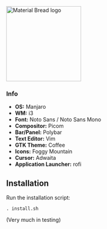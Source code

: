 <img width="200" src="https://camo.githubusercontent.com/66b25ab542ae255f3782bba56595679faa52c6214ecbec8d38e3403d2e5a3d6b/68747470733a2f2f666f7274686562616467652e636f6d2f696d616765732f6261646765732f776f726b732d6f6e2d6d792d6d616368696e652e737667" alt="Material Bread logo">




### Info

-  **OS:** Manjaro
-  **WM:** i3
-  **Font:** Noto Sans / Noto Sans Mono
-  **Compositor:** Picom
-  **Bar/Panel:** Polybar
-  **Text Editor:** Vim
-  **GTK Theme:** Coffee
-  **Icons:** Foggy Mountain
-  **Cursor:** Adwaita
-  **Application Launcher:** rofi

## Installation

Run the installation script: 
```
. install.sh
```
(Very much in testing)
